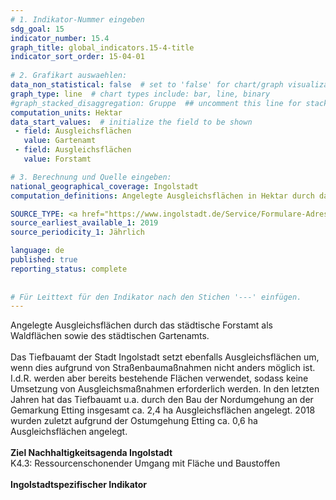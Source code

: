 ```yaml
---
# 1. Indikator-Nummer eingeben 
sdg_goal: 15 
indicator_number: 15.4
graph_title: global_indicators.15-4-title
indicator_sort_order: 15-04-01
 
# 2. Grafikart auswaehlen: 
data_non_statistical: false  # set to 'false' for chart/graph visualization 
graph_type: line  # chart types include: bar, line, binary 
#graph_stacked_disaggregation: Gruppe  ## uncomment this line for stacked bars. eplace 'Geschlecht' with the field of aggregation. 
computation_units: Hektar
data_start_values:  # initialize the field to be shown  
 - field: Ausgleichsflächen 
   value: Gartenamt 
 - field: Ausgleichsflächen 
   value: Forstamt

# 3. Berechnung und Quelle eingeben: 
national_geographical_coverage: Ingolstadt
computation_definitions: Angelegte Ausgleichsflächen in Hektar durch das Gartenamt und das Forstamt der Stadt Ingolstadt

SOURCE_TYPE: <a href="https://www.ingolstadt.de/Service/Formulare-Adressen/Adressen/Forstamt.php?object=tx,2789.1.1&ModID=9&FID=465.102.1&NavID=2789.804&La=1">Stadt Ingolstadt - Forstamt</a>, <a href="https://www.ingolstadt.de/Rathaus/Verwaltung-Beteiligung/Adressen/Gartenamt.php?object=tx,2789.1.1&ModID=9&FID=465.106.1&NavID=2789.173">Stadt Ingolstadt - Gartenamt</a>  # data source  
source_earliest_available_1: 2019
source_periodicity_1: Jährlich

language: de   
published: true 
reporting_status: complete
 
 
# Für Leittext für den Indikator nach den Stichen '---' einfügen. 
---
```

Angelegte Ausgleichsflächen durch das städtische Forstamt als Waldflächen sowie des städtischen Gartenamts.<br>
<br>
Das Tiefbauamt der Stadt Ingolstadt setzt ebenfalls Ausgleichsflächen um, wenn dies aufgrund von Straßenbaumaßnahmen nicht anders möglich ist. I.d.R. werden aber bereits bestehende Flächen verwendet, sodass keine Umsetzung von Ausgleichsmaßnahmen erforderlich werden. In den letzten Jahren hat das Tiefbauamt u.a. durch den Bau der Nordumgehung an der Gemarkung Etting insgesamt ca. 2,4 ha Ausgleichsflächen angelegt. 2018 wurden zuletzt aufgrund der Ostumgehung Etting ca. 0,6 ha Ausgleichsflächen angelegt.    
<br>
<b>Ziel Nachhaltigkeitsagenda Ingolstadt</b><br>
K4.3: Ressourcenschonender Umgang mit Fläche und Baustoffen<br>
<br>
<b>Ingolstadtspezifischer Indikator</b>
